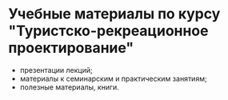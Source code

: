 # Учебные материалы по курсу "Туристско-рекреационное проектирование"  
* презентации лекций;   
* материалы к семинарским и практическим занятиям;  
* полезные материалы, книги.
